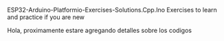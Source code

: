 ESP32-Arduino-Platformio-Exercises-Solutions.Cpp.Ino
Exercises to learn and practice if you are new 

Hola, proximamente estare agregando detalles sobre los codigos
